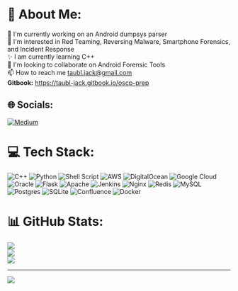# 💫 About Me:
🌱 I'm currently working on an Android dumpsys parser<br>👀 I'm interested in Red Teaming, Reversing Malware, Smartphone Forensics, and Incident Response<br>✨ I am currently learning C++<br>💞 I'm looking to collaborate on Android Forensic Tools<br>📫 How to reach me taubl.jack@gmail.com<br><strong>Gitbook:</strong> https://taubl-jack.gitbook.io/oscp-prep


## 🌐 Socials:
[![Medium](https://img.shields.io/badge/Medium-12100E?logo=medium&logoColor=white)](https://medium.com/@ice-wzl) 

# 💻 Tech Stack:
![C++](https://img.shields.io/badge/c++-%2300599C.svg?style=for-the-badge&logo=c%2B%2B&logoColor=white) ![Python](https://img.shields.io/badge/python-3670A0?style=for-the-badge&logo=python&logoColor=ffdd54) ![Shell Script](https://img.shields.io/badge/shell_script-%23121011.svg?style=for-the-badge&logo=gnu-bash&logoColor=white) ![AWS](https://img.shields.io/badge/AWS-%23FF9900.svg?style=for-the-badge&logo=amazon-aws&logoColor=white) ![DigitalOcean](https://img.shields.io/badge/DigitalOcean-%230167ff.svg?style=for-the-badge&logo=digitalOcean&logoColor=white) ![Google Cloud](https://img.shields.io/badge/Google%20Cloud-%234285F4.svg?style=for-the-badge&logo=google-cloud&logoColor=white) ![Oracle](https://img.shields.io/badge/Oracle-F80000?style=for-the-badge&logo=oracle&logoColor=white) ![Flask](https://img.shields.io/badge/flask-%23000.svg?style=for-the-badge&logo=flask&logoColor=white) ![Apache](https://img.shields.io/badge/apache-%23D42029.svg?style=for-the-badge&logo=apache&logoColor=white) ![Jenkins](https://img.shields.io/badge/jenkins-%232C5263.svg?style=for-the-badge&logo=jenkins&logoColor=white) ![Nginx](https://img.shields.io/badge/nginx-%23009639.svg?style=for-the-badge&logo=nginx&logoColor=white) ![Redis](https://img.shields.io/badge/redis-%23DD0031.svg?style=for-the-badge&logo=redis&logoColor=white) ![MySQL](https://img.shields.io/badge/mysql-%2300f.svg?style=for-the-badge&logo=mysql&logoColor=white) ![Postgres](https://img.shields.io/badge/postgres-%23316192.svg?style=for-the-badge&logo=postgresql&logoColor=white) ![SQLite](https://img.shields.io/badge/sqlite-%2307405e.svg?style=for-the-badge&logo=sqlite&logoColor=white) ![Confluence](https://img.shields.io/badge/confluence-%23172BF4.svg?style=for-the-badge&logo=confluence&logoColor=white) ![Docker](https://img.shields.io/badge/docker-%230db7ed.svg?style=for-the-badge&logo=docker&logoColor=white)
# 📊 GitHub Stats:
![](https://github-readme-stats.vercel.app/api?username=jtaubs1&theme=dark&hide_border=false&include_all_commits=false&count_private=true)<br/>
![](https://github-readme-streak-stats.herokuapp.com/?user=jtaubs1&theme=dark&hide_border=false)<br/>
![](https://github-readme-stats.vercel.app/api/top-langs/?username=jtaubs1&theme=dark&hide_border=false&include_all_commits=false&count_private=true&layout=compact)

---
[![](https://visitcount.itsvg.in/api?id=jtaubs1&icon=0&color=0)](https://visitcount.itsvg.in)
